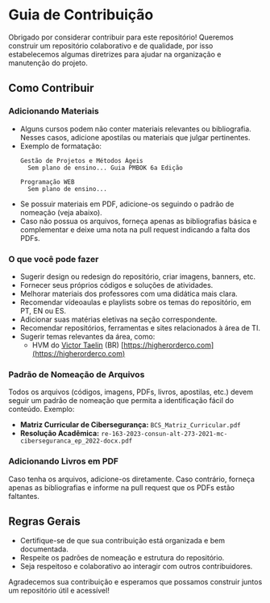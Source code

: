 # Guia de Contribuição

Obrigado por considerar contribuir para este repositório! Queremos construir um repositório colaborativo e de qualidade, por isso estabelecemos algumas diretrizes para ajudar na organização e manutenção do projeto.

## Como Contribuir

### Adicionando Materiais
- Alguns cursos podem não conter materiais relevantes ou bibliografia. Nesses casos, adicione apostilas ou materiais que julgar pertinentes.
- Exemplo de formatação:
  ```
  Gestão de Projetos e Métodos Ágeis  
    Sem plano de ensino... Guia PMBOK 6a Edição
  
  Programação WEB  
    Sem plano de ensino...
  ```
- Se possuir materiais em PDF, adicione-os seguindo o padrão de nomeação (veja abaixo).
- Caso não possua os arquivos, forneça apenas as bibliografias básica e complementar e deixe uma nota na pull request indicando a falta dos PDFs.

### O que você pode fazer
- Sugerir design ou redesign do repositório, criar imagens, banners, etc.
- Fornecer seus próprios códigos e soluções de atividades.
- Melhorar materiais dos professores com uma didática mais clara.
- Recomendar vídeoaulas e playlists sobre os temas do repositório, em PT, EN ou ES.
- Adicionar suas matérias eletivas na seção correspondente.
- Recomendar repositórios, ferramentas e sites relacionados à área de TI.
- Sugerir temas relevantes da área, como:
  - HVM do [Victor Taelin](https://higherorderco.com) (BR) [https://higherorderco.com](https://higherorderco.com)

### Padrão de Nomeação de Arquivos
Todos os arquivos (códigos, imagens, PDFs, livros, apostilas, etc.) devem seguir um padrão de nomeação que permita a identificação fácil do conteúdo. Exemplo:
- **Matriz Curricular de Cibersegurança:** `BCS_Matriz_Curricular.pdf`
- **Resolução Acadêmica:** `re-163-2023-consun-alt-273-2021-mc-ciberseguranca_ep_2022-docx.pdf`

### Adicionando Livros em PDF
Caso tenha os arquivos, adicione-os diretamente. Caso contrário, forneça apenas as bibliografias e informe na pull request que os PDFs estão faltantes.

## Regras Gerais
- Certifique-se de que sua contribuição está organizada e bem documentada.
- Respeite os padrões de nomeação e estrutura do repositório.
- Seja respeitoso e colaborativo ao interagir com outros contribuidores.

Agradecemos sua contribuição e esperamos que possamos construir juntos um repositório útil e acessível!

